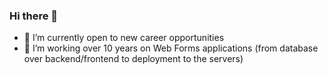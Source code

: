 ### Hi there 👋

- 🔭 I’m currently open to new career opportunities
- 🌱 I’m working over 10 years on Web Forms applications (from database over backend/frontend to deployment to the servers)

<!--
**valentao/valentao** is a ✨ _special_ ✨ repository because its `README.md` (this file) appears on your GitHub profile.

Here are some ideas to get you started:
-->


